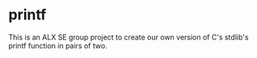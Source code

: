 # printf
This is an ALX SE group project to create our own version of C's stdlib's printf function in pairs of two.
